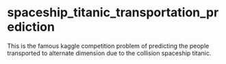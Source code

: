 # spaceship_titanic_transportation_prediction
This is the famous kaggle competition problem of predicting the people transported to alternate dimension due to the collision spaceship titanic.
